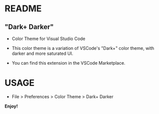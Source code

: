 # README
## "Dark+ Darker"

* Color Theme for Visual Studio Code
* This color theme is a variation of VSCode's "Dark+" color theme, with darker and more saturated UI.

* You can find this extension in the VSCode Marketplace.

# USAGE
* File > Preferences > Color Theme > Dark+ Darker

**Enjoy!**